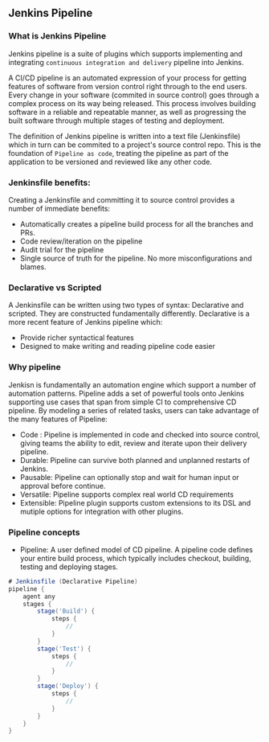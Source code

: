 ## Jenkins Pipeline

### What is Jenkins Pipeline
Jenkins pipeline is a suite of plugins which supports implementing and integrating `continuous integration and delivery`
pipeline into Jenkins.

A CI/CD pipeline is an automated expression of your process for getting features of software from version control right
through to the end users. Every change in your software (commited in source control) goes through a complex process on
its way being released. This process involves building software in a reliable and repeatable manner, as well as progressing
the built software through multiple stages of testing and deployment.

The definition of Jenkins pipeline is written into a text file (Jenkinsfile) which in turn can be commited to a project's
source control repo. This is the foundation of `Pipeline as code`, treating the pipeline as part of the application to be 
versioned and reviewed like any other code.

### Jenkinsfile benefits:
Creating a Jenkinsfile and committing it to source control provides a number of immediate benefits:
* Automatically creates a pipeline build process for all the branches and PRs.
* Code review/iteration on the pipeline
* Audit trial for the pipeline
* Single source of truth for the pipeline. No more misconfigurations and blames.

### Declarative vs Scripted
A Jenkinsfile can be written using two types of syntax: Declarative and scripted. They are constructed fundamentally differently. Declarative is a more recent feature of Jenkins pipeline which:
* Provide richer syntactical features
* Designed to make writing and reading pipeline code easier

### Why pipeline
Jenkisn is fundamentally an automation engine which support a number of automation patterns. Pipeline adds a set of powerful
tools onto Jenkins supporting use cases that span from simple CI to comprehensive CD pipeline. By modeling a series of related tasks, users can take advantage of the many features of Pipeline:
* Code : Pipeline is implemented in code and checked into source control, giving teams the ability to edit, review and iterate upon their delivery pipeline.
* Durable: Pipeline can survive both planned and unplanned restarts of Jenkins.
* Pausable: Pipeline can optionally stop and wait for human input or approval before continue.
* Versatile: Pipeline supports complex real world CD requirements
* Extensible: Pipeline plugin supports custom extensions to its DSL and mutiple options for integration with other plugins.

### Pipeline concepts
* Pipeline: A user defined model of CD pipeline. A pipeline code defines your entire build process, which typically includes checkout, building, testing and deploying stages.
```groovy
# Jenkinsfile (Declarative Pipeline)
pipeline {
    agent any 
    stages {
        stage('Build') { 
            steps {
                // 
            }
        }
        stage('Test') { 
            steps {
                // 
            }
        }
        stage('Deploy') { 
            steps {
                // 
            }
        }
    }
}
```
